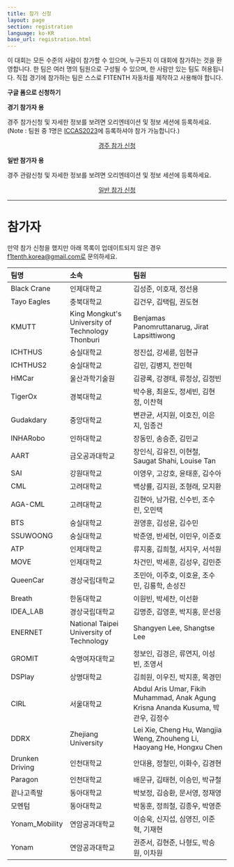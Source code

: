 ```yaml
---
title: 참가 신청
layout: page
section: registration
language: ko-KR
base_url: registration.html
---
```


이 대회는 모든 수준의 사람이 참가할 수 있으며,  누구든지 이 대회에 참가하는 것을 환영합니다. 한 팀은 여러 명의 팀원으로 구성될 수 있으며, 한 사람만 있는 팀도 허용됩니다.
직접 경기에 참가하는 팀은 스스로 F1TENTH 자동차를 제작하고 사용해야 합니다.


**구글 폼으로 신청하기**

<!-- ***4월 30일 오픈 예정*** -->

**경기 참가자 용**

경주 참가신청 및 자세한 정보를 보려면 오리엔테이션 및 정보 세션에 등록하세요.
(Note : 팀원 중 1명은 [ICCAS2023](https://2023.iccas.org/)에 등록하셔야 참가 가능합니다.)

<center class="actions">
	<a href="https://docs.google.com/forms/d/1ycNog7lz3oYiwzHIJfmzt0CW0E1GGCBMy1FUQ7ij1AI/viewform?edit_requested=true" class="button">경주 참가 신청</a>
</center>

**일반 참가자 용**

경주 관람신청 및 자세한 정보를 보려면 오리엔테이션 및 정보 세션에 등록하세요.

<center class="actions">
	<a href="https://docs.google.com/forms/d/1A6zPXR0jw3rSxlnkt_N6jV9zW4JCAKfkoEUlPsglXUU/viewform?edit_requested=true" class="button">일반 참가 신청</a>
</center>


---
<!-- <center class="actions">
	<a href="../ko/participants.html" class="button">참가 현황</a>
</center>
 -->

# 참가자

만약 참가 신청을 했지만 아래 목록이 업데이트되지 않은 경우 f1tenth.korea@gmail.com로 문의하세요.

| 팀명 | 소속 | 팀원 |
|:---|:---|:---|
| Black Crane | 인제대학교 | 김성준, 이호재, 정선용 |
| Tayo Eagles | 충북대학교 | 김건우, 김택림, 권도현 |
| KMUTT | King Mongkut's University of Technology Thonburi | Benjamas Panomruttanarug, Jirat Lapsittiwong |
| ICHTHUS | 숭실대학교 | 정진섭, 강세륜, 임현규 |
| ICHTHUS2 | 숭실대학교 | 김민, 김병지, 전민혁 |
| HMCar | 울산과학기술원 | 김광록, 강경태, 류정상, 김정빈 |
| TigerOx | 경북대학교 | 박수용, 최윤도, 정세빈, 김현정, 이찬혁 |
| Gudakdary | 중앙대학교 | 변관균, 서지원, 이호진, 이은지, 임종건 |
| INHARobo | 인하대학교 | 장동민, 송승준, 김민교 |
| AART | 금오공과대학교 | 장인식, 김유진, 이현철, Saugat Shahi, Louise Tan |
| SAI | 강원대학교 | 이영우, 고강호, 윤태훈, 김수아 |
| CML | 고려대학교 | 백상률, 김지원, 조형래, 모지환 |
| AGA-CML | 고려대학교 | 김현아, 남가람, 신수빈, 조수린, 오민택 |
| BTS | 숭실대학교 | 권영훈, 김성윤, 김수민 |
| SSUWOONG | 숭실대학교 | 박준영, 반세현, 이민우, 이준호 |
| ATP | 인제대학교 | 류지홍, 김희철, 서지우, 서석원 |
| MOVE | 인제대학교 | 차건민, 박세훈, 김성우, 김민준 |
| QueenCar | 경상국립대학교 | 조민아, 이주호, 이호윤, 조수민, 김룡학, 손성진 |
| Breath | 한동대학교 | 이원빈, 박세찬, 이선환 |
| IDEA_LAB | 경상국립대학교 | 김명준, 김영훈, 박지홍, 문선웅 |
| ENERNET | National Taipei University of Technology  | Shangyen Lee, Shangtse Lee |
| GROMIT | 숙명여자대학교  | 정보인, 김경은, 류연지, 이성빈, 조영서 |
| DSPlay | 상명대학교 | 김희원, 이우진, 박지훈, 목경민 |
| CIRL | 서울대학교 | Abdul Aris Umar, Fikih Muhammad, Anak Agung Krisna Ananda Kusuma, 박관우, 김정수 |
| DDRX | Zhejiang University | Lei Xie, Cheng Hu, Wangjia Weng, Zhouheng Li, Haoyang He, Hongxu Chen | 
| Drunken Driving | 인천대학교 | 안대용, 정철민, 이화수, 김경현 |
| Paragon | 인천대학교 | 배문규, 김태헌, 이승민, 박규철 | 
| 끝나고족발 | 동아대학교 | 박보정, 김승환, 문서영, 정재영 |
| 모멘텀 | 동아대학교 | 박동훈, 정희철, 김종우, 박영준 |
| Yonam_Mobility | 연암공과대학교 | 이승욱, 신지섭, 심영진, 이준혁, 기재현 |
| Yonam | 연암공과대학교 | 권준서, 김현준, 나형도, 박승원, 이차원 | 

